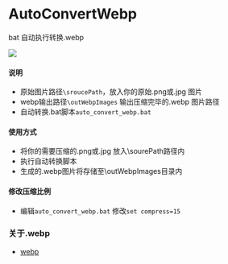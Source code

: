 # AutoConvertWebp
bat 自动执行转换.webp

<img src="https://pic3.zhimg.com/80/9bfba760f53916e6a8a8c2458e0b1c36_hd.jpg">

#### 说明
- 原始图片路径`\sroucePath`，放入你的原始.png或.jpg 图片
- webp输出路径`\outWebpImages` 输出压缩完毕的.webp 图片路径
- 自动转换.bat脚本`auto_convert_webp.bat`

#### 使用方式
- 将你的需要压缩的.png或.jpg 放入\sourePath路径内
- 执行自动转换脚本
- 生成的.webp图片将存储至\outWebpImages目录内

#### 修改压缩比例
- 编辑`auto_convert_webp.bat` 修改`set compress=15`

### 关于.webp
- [webp](https://www.zhihu.com/question/27201061)
